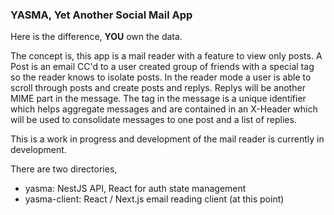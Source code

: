 ### YASMA, Yet Another Social Mail App

Here is the difference, **YOU** own the data.

The concept is, this app is a mail reader with a feature to view only posts.  A
Post is an email CC'd to a user created group of friends with a special tag so the
reader knows to isolate posts.  In the reader mode a user is able to scroll through posts
and create posts and replys.  Replys will be another MIME part in the message. The tag in the message
is a unique identifier which helps aggregate messages and are contained in an X-Header which will
be used to consolidate messages to one post and a list of replies. 

This is a work in progress and development of the mail reader is currently in development.

There are two directories, 

* yasma: NestJS API, React for auth state management
* yasma-client: React / Next.js email reading client (at this point)
